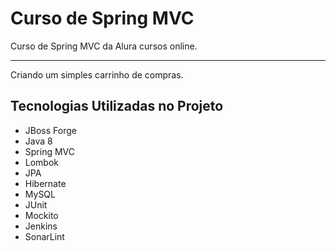 # Curso de Spring MVC
Curso de Spring MVC da Alura cursos online.
*** 
Criando um simples carrinho de compras.
## Tecnologias Utilizadas no Projeto
- JBoss Forge
- Java 8
- Spring MVC
- Lombok
- JPA
- Hibernate
- MySQL
- JUnit
- Mockito
- Jenkins
- SonarLint
